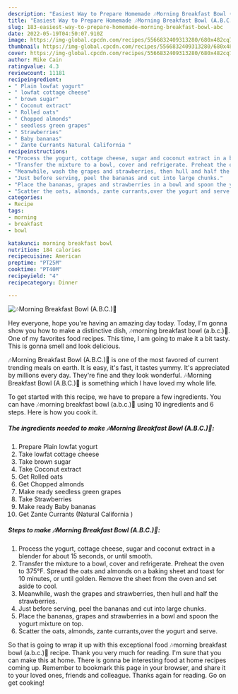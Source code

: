 ```yaml
---
description: "Easiest Way to Prepare Homemade 🎶Morning Breakfast Bowl (A.B.C.)🎵"
title: "Easiest Way to Prepare Homemade 🎶Morning Breakfast Bowl (A.B.C.)🎵"
slug: 183-easiest-way-to-prepare-homemade-morning-breakfast-bowl-abc
date: 2022-05-19T04:50:07.910Z
image: https://img-global.cpcdn.com/recipes/5566832409313280/680x482cq70/morning-breakfast-bowl-abc-recipe-main-photo.jpg
thumbnail: https://img-global.cpcdn.com/recipes/5566832409313280/680x482cq70/morning-breakfast-bowl-abc-recipe-main-photo.jpg
cover: https://img-global.cpcdn.com/recipes/5566832409313280/680x482cq70/morning-breakfast-bowl-abc-recipe-main-photo.jpg
author: Mike Cain
ratingvalue: 4.3
reviewcount: 11181
recipeingredient:
- " Plain lowfat yogurt"
- " lowfat cottage cheese"
- " brown sugar"
- " Coconut extract"
- " Rolled oats"
- " Chopped almonds"
- " seedless green grapes"
- " Strawberries"
- " Baby bananas"
- " Zante Currants Natural California "
recipeinstructions:
- "Process the yogurt, cottage cheese, sugar and coconut extract in a blender for about 15 seconds, or until smooth."
- "Transfer the mixture to a bowl, cover and refrigerate. Preheat the oven to 375°F. Spread the oats and almonds on a baking sheet and toast for 10 minutes, or until golden. Remove the sheet from the oven and set aside to cool."
- "Meanwhile, wash the grapes and strawberries, then hull and half the strawberries."
- "Just before serving, peel the bananas and cut into large chunks."
- "Place the bananas, grapes and strawberries in a bowl and spoon the yogurt mixture on top."
- "Scatter the oats, almonds, zante currants,over the yogurt and serve."
categories:
- Recipe
tags:
- morning
- breakfast
- bowl

katakunci: morning breakfast bowl 
nutrition: 184 calories
recipecuisine: American
preptime: "PT25M"
cooktime: "PT40M"
recipeyield: "4"
recipecategory: Dinner

---
```



![🎶Morning Breakfast Bowl (A.B.C.)🎵](https://img-global.cpcdn.com/recipes/5566832409313280/680x482cq70/morning-breakfast-bowl-abc-recipe-main-photo.jpg)

Hey everyone, hope you're having an amazing day today. Today, I'm gonna show you how to make a distinctive dish, 🎶morning breakfast bowl (a.b.c.)🎵. One of my favorites food recipes. This time, I am going to make it a bit tasty. This is gonna smell and look delicious.



🎶Morning Breakfast Bowl (A.B.C.)🎵 is one of the most favored of current trending meals on earth. It is easy, it's fast, it tastes yummy. It's appreciated by millions every day. They're fine and they look wonderful. 🎶Morning Breakfast Bowl (A.B.C.)🎵 is something which I have loved my whole life.


To get started with this recipe, we have to prepare a few ingredients. You can have 🎶morning breakfast bowl (a.b.c.)🎵 using 10 ingredients and 6 steps. Here is how you cook it.

<!--inarticleads1-->

##### The ingredients needed to make 🎶Morning Breakfast Bowl (A.B.C.)🎵:

1. Prepare  Plain lowfat yogurt
1. Take  lowfat cottage cheese
1. Take  brown sugar
1. Take  Coconut extract
1. Get  Rolled oats
1. Get  Chopped almonds
1. Make ready  seedless green grapes
1. Take  Strawberries
1. Make ready  Baby bananas
1. Get  Zante Currants (Natural California )




<!--inarticleads2-->

##### Steps to make 🎶Morning Breakfast Bowl (A.B.C.)🎵:

1. Process the yogurt, cottage cheese, sugar and coconut extract in a blender for about 15 seconds, or until smooth.
1. Transfer the mixture to a bowl, cover and refrigerate. Preheat the oven to 375°F. Spread the oats and almonds on a baking sheet and toast for 10 minutes, or until golden. Remove the sheet from the oven and set aside to cool.
1. Meanwhile, wash the grapes and strawberries, then hull and half the strawberries.
1. Just before serving, peel the bananas and cut into large chunks.
1. Place the bananas, grapes and strawberries in a bowl and spoon the yogurt mixture on top.
1. Scatter the oats, almonds, zante currants,over the yogurt and serve.




So that is going to wrap it up with this exceptional food 🎶morning breakfast bowl (a.b.c.)🎵 recipe. Thank you very much for reading. I'm sure that you can make this at home. There is gonna be interesting food at home recipes coming up. Remember to bookmark this page in your browser, and share it to your loved ones, friends and colleague. Thanks again for reading. Go on get cooking!
